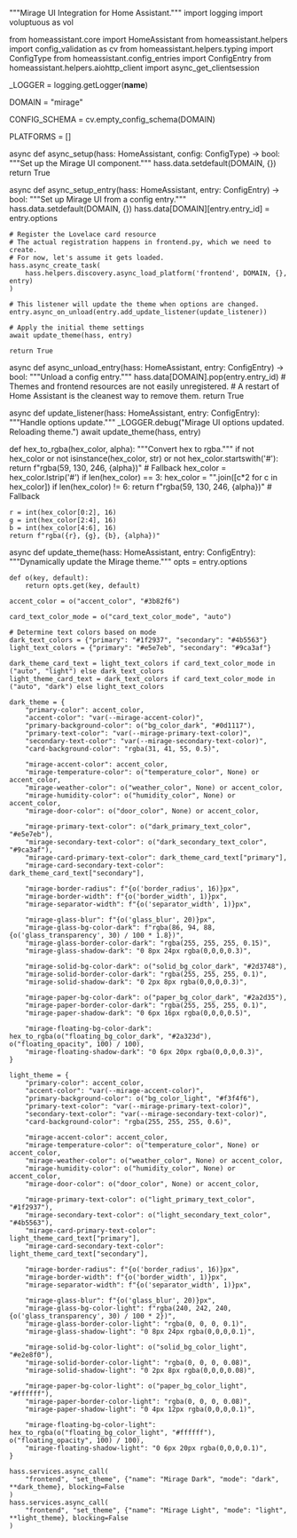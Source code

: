 """Mirage UI Integration for Home Assistant."""
import logging
import voluptuous as vol

from homeassistant.core import HomeAssistant
from homeassistant.helpers import config_validation as cv
from homeassistant.helpers.typing import ConfigType
from homeassistant.config_entries import ConfigEntry
from homeassistant.helpers.aiohttp_client import async_get_clientsession

_LOGGER = logging.getLogger(__name__)

DOMAIN = "mirage"

CONFIG_SCHEMA = cv.empty_config_schema(DOMAIN)

PLATFORMS = []

async def async_setup(hass: HomeAssistant, config: ConfigType) -> bool:
    """Set up the Mirage UI component."""
    hass.data.setdefault(DOMAIN, {})
    return True

async def async_setup_entry(hass: HomeAssistant, entry: ConfigEntry) -> bool:
    """Set up Mirage UI from a config entry."""
    hass.data.setdefault(DOMAIN, {})
    hass.data[DOMAIN][entry.entry_id] = entry.options

    # Register the Lovelace card resource
    # The actual registration happens in frontend.py, which we need to create.
    # For now, let's assume it gets loaded.
    hass.async_create_task(
        hass.helpers.discovery.async_load_platform('frontend', DOMAIN, {}, entry)
    )

    # This listener will update the theme when options are changed.
    entry.async_on_unload(entry.add_update_listener(update_listener))

    # Apply the initial theme settings
    await update_theme(hass, entry)

    return True

async def async_unload_entry(hass: HomeAssistant, entry: ConfigEntry) -> bool:
    """Unload a config entry."""
    hass.data[DOMAIN].pop(entry.entry_id)
    # Themes and frontend resources are not easily unregistered.
    # A restart of Home Assistant is the cleanest way to remove them.
    return True

async def update_listener(hass: HomeAssistant, entry: ConfigEntry):
    """Handle options update."""
    _LOGGER.debug("Mirage UI options updated. Reloading theme.")
    await update_theme(hass, entry)

def hex_to_rgba(hex_color, alpha):
    """Convert hex to rgba."""
    if not hex_color or not isinstance(hex_color, str) or not hex_color.startswith('#'):
        return f"rgba(59, 130, 246, {alpha})" # Fallback
    hex_color = hex_color.lstrip('#')
    if len(hex_color) == 3:
        hex_color = "".join([c*2 for c in hex_color])
    if len(hex_color) != 6:
        return f"rgba(59, 130, 246, {alpha})" # Fallback
    
    r = int(hex_color[0:2], 16)
    g = int(hex_color[2:4], 16)
    b = int(hex_color[4:6], 16)
    return f"rgba({r}, {g}, {b}, {alpha})"

async def update_theme(hass: HomeAssistant, entry: ConfigEntry):
    """Dynamically update the Mirage theme."""
    opts = entry.options

    def o(key, default):
        return opts.get(key, default)

    accent_color = o("accent_color", "#3b82f6")

    card_text_color_mode = o("card_text_color_mode", "auto")
    
    # Determine text colors based on mode
    dark_text_colors = {"primary": "#1f2937", "secondary": "#4b5563"}
    light_text_colors = {"primary": "#e5e7eb", "secondary": "#9ca3af"}
    
    dark_theme_card_text = light_text_colors if card_text_color_mode in ("auto", "light") else dark_text_colors
    light_theme_card_text = dark_text_colors if card_text_color_mode in ("auto", "dark") else light_text_colors

    dark_theme = {
        "primary-color": accent_color,
        "accent-color": "var(--mirage-accent-color)",
        "primary-background-color": o("bg_color_dark", "#0d1117"),
        "primary-text-color": "var(--mirage-primary-text-color)",
        "secondary-text-color": "var(--mirage-secondary-text-color)",
        "card-background-color": "rgba(31, 41, 55, 0.5)",
        
        "mirage-accent-color": accent_color,
        "mirage-temperature-color": o("temperature_color", None) or accent_color,
        "mirage-weather-color": o("weather_color", None) or accent_color,
        "mirage-humidity-color": o("humidity_color", None) or accent_color,
        "mirage-door-color": o("door_color", None) or accent_color,
        
        "mirage-primary-text-color": o("dark_primary_text_color", "#e5e7eb"),
        "mirage-secondary-text-color": o("dark_secondary_text_color", "#9ca3af"),
        "mirage-card-primary-text-color": dark_theme_card_text["primary"],
        "mirage-card-secondary-text-color": dark_theme_card_text["secondary"],
        
        "mirage-border-radius": f"{o('border_radius', 16)}px",
        "mirage-border-width": f"{o('border_width', 1)}px",
        "mirage-separator-width": f"{o('separator_width', 1)}px",

        "mirage-glass-blur": f"{o('glass_blur', 20)}px",
        "mirage-glass-bg-color-dark": f"rgba(86, 94, 88, {o('glass_transparency', 30) / 100 * 1.8})",
        "mirage-glass-border-color-dark": "rgba(255, 255, 255, 0.15)",
        "mirage-glass-shadow-dark": "0 8px 24px rgba(0,0,0,0.3)",

        "mirage-solid-bg-color-dark": o("solid_bg_color_dark", "#2d3748"),
        "mirage-solid-border-color-dark": "rgba(255, 255, 255, 0.1)",
        "mirage-solid-shadow-dark": "0 2px 8px rgba(0,0,0,0.3)",

        "mirage-paper-bg-color-dark": o("paper_bg_color_dark", "#2a2d35"),
        "mirage-paper-border-color-dark": "rgba(255, 255, 255, 0.1)",
        "mirage-paper-shadow-dark": "0 6px 16px rgba(0,0,0,0.5)",

        "mirage-floating-bg-color-dark": hex_to_rgba(o("floating_bg_color_dark", "#2a323d"), o("floating_opacity", 100) / 100),
        "mirage-floating-shadow-dark": "0 6px 20px rgba(0,0,0,0.3)",
    }

    light_theme = {
        "primary-color": accent_color,
        "accent-color": "var(--mirage-accent-color)",
        "primary-background-color": o("bg_color_light", "#f3f4f6"),
        "primary-text-color": "var(--mirage-primary-text-color)",
        "secondary-text-color": "var(--mirage-secondary-text-color)",
        "card-background-color": "rgba(255, 255, 255, 0.6)",

        "mirage-accent-color": accent_color,
        "mirage-temperature-color": o("temperature_color", None) or accent_color,
        "mirage-weather-color": o("weather_color", None) or accent_color,
        "mirage-humidity-color": o("humidity_color", None) or accent_color,
        "mirage-door-color": o("door_color", None) or accent_color,
        
        "mirage-primary-text-color": o("light_primary_text_color", "#1f2937"),
        "mirage-secondary-text-color": o("light_secondary_text_color", "#4b5563"),
        "mirage-card-primary-text-color": light_theme_card_text["primary"],
        "mirage-card-secondary-text-color": light_theme_card_text["secondary"],

        "mirage-border-radius": f"{o('border_radius', 16)}px",
        "mirage-border-width": f"{o('border_width', 1)}px",
        "mirage-separator-width": f"{o('separator_width', 1)}px",

        "mirage-glass-blur": f"{o('glass_blur', 20)}px",
        "mirage-glass-bg-color-light": f"rgba(240, 242, 240, {o('glass_transparency', 30) / 100 * 2})",
        "mirage-glass-border-color-light": "rgba(0, 0, 0, 0.1)",
        "mirage-glass-shadow-light": "0 8px 24px rgba(0,0,0,0.1)",

        "mirage-solid-bg-color-light": o("solid_bg_color_light", "#e2e8f0"),
        "mirage-solid-border-color-light": "rgba(0, 0, 0, 0.08)",
        "mirage-solid-shadow-light": "0 2px 8px rgba(0,0,0,0.08)",

        "mirage-paper-bg-color-light": o("paper_bg_color_light", "#ffffff"),
        "mirage-paper-border-color-light": "rgba(0, 0, 0, 0.08)",
        "mirage-paper-shadow-light": "0 4px 12px rgba(0,0,0,0.1)",

        "mirage-floating-bg-color-light": hex_to_rgba(o("floating_bg_color_light", "#ffffff"), o("floating_opacity", 100) / 100),
        "mirage-floating-shadow-light": "0 6px 20px rgba(0,0,0,0.1)",
    }

    hass.services.async_call(
        "frontend", "set_theme", {"name": "Mirage Dark", "mode": "dark", **dark_theme}, blocking=False
    )
    hass.services.async_call(
        "frontend", "set_theme", {"name": "Mirage Light", "mode": "light", **light_theme}, blocking=False
    )